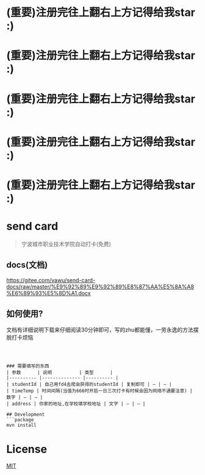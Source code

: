 # (重要)注册完往上翻右上方记得给我star :)
# (重要)注册完往上翻右上方记得给我star :)
# (重要)注册完往上翻右上方记得给我star :)
# (重要)注册完往上翻右上方记得给我star :)
# (重要)注册完往上翻右上方记得给我star :)
# send card
> 宁波城市职业技术学院自动打卡(免费)

## docs(文档)
https://gitee.com/vawu/send-card-docs/raw/master/%E9%92%89%E9%92%89%E8%87%AA%E5%8A%A8%E6%89%93%E5%8D%A1.docx


## 如何使用?
文档有详细说明下载来仔细阅读30分钟即可，写的zhu都能懂，一劳永逸的方法摆脱打卡烦恼
```



### 需要填写的东西
| 参数      | 说明          | 类型      | 
|---------- |-------------- |---------- |
| studentId | 自己用fd4去爬虫获得的studentId | 复制即可 | — | — |
| timeTemp | 时间间隔(当值为666时开启一日三次打卡有时候会因为网络不通要注意) | 数字 | — | — |
| address | 你家的地址,在学校填学校地址 | 文字 | — | — |

## Development
```package
mvn install 

```

# License
[MIT](https://opensource.org/licenses/MIT)
